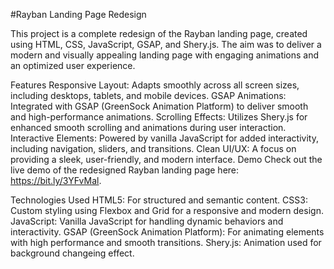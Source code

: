 #Rayban Landing Page Redesign

This project is a complete redesign of the Rayban landing page, created using HTML, CSS, JavaScript, GSAP, and Shery.js. The aim was to deliver a modern and visually appealing landing page with engaging animations and an optimized user experience.

Features
Responsive Layout: Adapts smoothly across all screen sizes, including desktops, tablets, and mobile devices.
GSAP Animations: Integrated with GSAP (GreenSock Animation Platform) to deliver smooth and high-performance animations.
Scrolling Effects: Utilizes Shery.js for enhanced smooth scrolling and animations during user interaction.
Interactive Elements: Powered by vanilla JavaScript for added interactivity, including navigation, sliders, and transitions.
Clean UI/UX: A focus on providing a sleek, user-friendly, and modern interface.
Demo
Check out the live demo of the redesigned Rayban landing page here: https://bit.ly/3YFvMal.

Technologies Used
HTML5: For structured and semantic content.
CSS3: Custom styling using Flexbox and Grid for a responsive and modern design.
JavaScript: Vanilla JavaScript for handling dynamic behaviors and interactivity.
GSAP (GreenSock Animation Platform): For animating elements with high performance and smooth transitions.
Shery.js: Animation used for background changeing effect.

